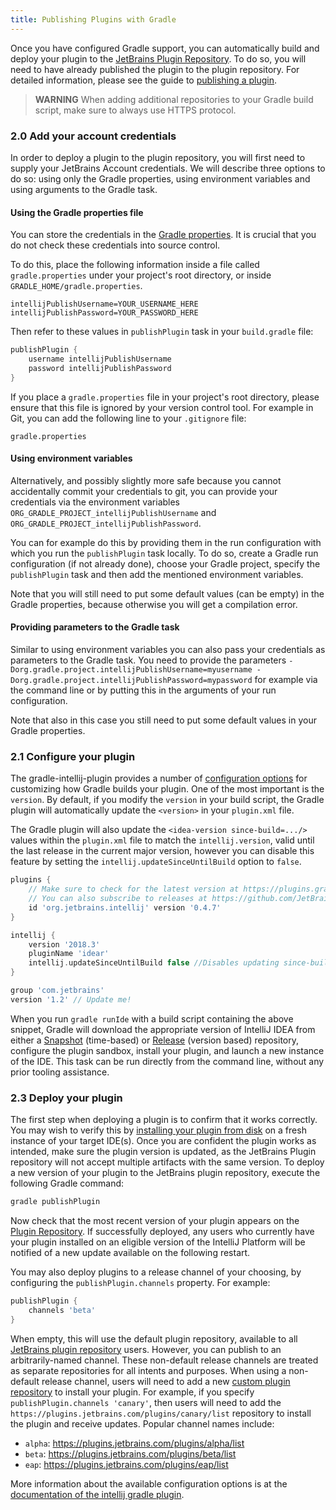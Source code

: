```yaml
---
title: Publishing Plugins with Gradle
---
```


Once you have configured Gradle support, you can automatically build and deploy your plugin to the [JetBrains Plugin Repository](https://plugins.jetbrains.com). To do so, you 
will need to have already published the plugin to the plugin repository. For detailed information, please see the guide to [publishing a plugin](../../basics/getting_started/publishing_plugin.md).

> **WARNING** When adding additional repositories to your Gradle build script, make sure to always use HTTPS protocol.

### 2.0 Add your account credentials

In order to deploy a plugin to the plugin repository, you will first need to supply your JetBrains Account credentials. 
We will describe three options to do so: using only the Gradle properties, using environment variables and using arguments to the Gradle task.

#### Using the Gradle properties file
You can store the credentials in the [Gradle properties](https://docs.gradle.org/current/userguide/build_environment.html#sec:gradle_configuration_properties). It is crucial that you do not check these credentials into source control.

To do this, place the following information inside a file called `gradle.properties` under your project's root directory, or inside `GRADLE_HOME/gradle.properties`.

```
intellijPublishUsername=YOUR_USERNAME_HERE
intellijPublishPassword=YOUR_PASSWORD_HERE
```

Then refer to these values in `publishPlugin` task in your `build.gradle` file:

```groovy
publishPlugin {
    username intellijPublishUsername
    password intellijPublishPassword
}
```

If you place a `gradle.properties` file in your project's root directory, please ensure that this file is ignored by your version control tool. For example in Git, you can add the following line to your `.gitignore` file:

```
gradle.properties
```

#### Using environment variables

Alternatively, and possibly slightly more safe because you cannot accidentally commit your credentials to git, you can provide your credentials via the environment variables `ORG_GRADLE_PROJECT_intellijPublishUsername` and `ORG_GRADLE_PROJECT_intellijPublishPassword`.

You can for example do this by providing them in the run configuration with which you run the `publishPlugin` task locally.
To do so, create a Gradle run configuration (if not already done), choose your Gradle project, specify the `publishPlugin` task and then add the mentioned environment variables.

Note that you will still need to put some default values (can be empty) in the Gradle properties, because otherwise you will get a compilation error.

#### Providing parameters to the Gradle task

Similar to using environment variables you can also pass your credentials as parameters to the Gradle task.
You need to provide the parameters `-Dorg.gradle.project.intellijPublishUsername=myusername -Dorg.gradle.project.intellijPublishPassword=mypassword` for example via the command line or by putting this in the arguments of your run configuration.

Note that also in this case you still need to put some default values in your Gradle properties.

### 2.1 Configure your plugin

The gradle-intellij-plugin provides a number of [configuration options](https://github.com/JetBrains/gradle-intellij-plugin#configuration) for customizing how Gradle builds your plugin. One of the most important is the `version`. By default, if you modify the `version` in your build script, the Gradle plugin will automatically update the `<version>` in your `plugin.xml` file. 
 
 The Gradle plugin will also update the `<idea-version since-build=.../>` values within the `plugin.xml` file to match the `intellij.version`, valid until the last release in the current major version, however you can disable this feature by setting the `intellij.updateSinceUntilBuild` option to `false`.

```groovy
plugins {
    // Make sure to check for the latest version at https://plugins.gradle.org/plugin/org.jetbrains.intellij
    // You can also subscribe to releases at https://github.com/JetBrains/gradle-intellij-plugin/releases
    id 'org.jetbrains.intellij' version '0.4.7'
}

intellij {
    version '2018.3'
    pluginName 'idear'
    intellij.updateSinceUntilBuild false //Disables updating since-build attribute in plugin.xml
}

group 'com.jetbrains'
version '1.2' // Update me!
```

When you run `gradle runIde` with a build script containing the above snippet, Gradle will download the appropriate version of IntelliJ IDEA from either a [Snapshot](https://www.jetbrains.com/intellij-repository/snapshots) (time-based) or [Release](https://www.jetbrains.com/intellij-repository/releases) (version based) repository, configure the plugin sandbox, install your plugin, and launch a new instance of the IDE. This task can be run directly from the command line, without any prior tooling assistance. 

### 2.3 Deploy your plugin

The first step when deploying a plugin is to confirm that it works correctly. You may wish to verify this by [installing your plugin from disk](https://www.jetbrains.com/help/idea/managing-plugins.html) on a fresh instance of your target IDE(s). Once you are confident the plugin works as intended, make sure the plugin version is updated, as the JetBrains Plugin repository will not accept multiple artifacts with the same version. To deploy a new version of your plugin to the JetBrains plugin repository, execute the following Gradle command:

```bash
gradle publishPlugin
```

Now check that the most recent version of your plugin appears on the [Plugin Repository](https://plugins.jetbrains.com/). If successfully deployed, any users who currently have your plugin installed on an eligible version of the IntelliJ Platform will be notified of a new update available on the following restart.

You may also deploy plugins to a release channel of your choosing, by configuring the `publishPlugin.channels` property. For example:

```groovy
publishPlugin {
    channels 'beta'
}
```

When empty, this will use the default plugin repository, available to all [JetBrains plugin repository](https://plugins.jetbrains.com/) users. However, you can publish to an arbitrarily-named channel. These non-default release channels are treated as separate repositories for all intents and purposes. When using a non-default release channel, users will need to add a new [custom plugin repository](https://www.jetbrains.com/help/idea/managing-plugins.html#repos) to install your plugin. For example, if you specify `publishPlugin.channels 'canary'`, then users will need to add the `https://plugins.jetbrains.com/plugins/canary/list` repository to install the plugin and receive updates.  Popular channel names include:

* `alpha`: https://plugins.jetbrains.com/plugins/alpha/list
* `beta`: https://plugins.jetbrains.com/plugins/beta/list
* `eap`: https://plugins.jetbrains.com/plugins/eap/list

More information about the available configuration options is at the [documentation of the intellij gradle plugin](https://github.com/JetBrains/gradle-intellij-plugin/blob/master/README.md#publishing-dsl).
